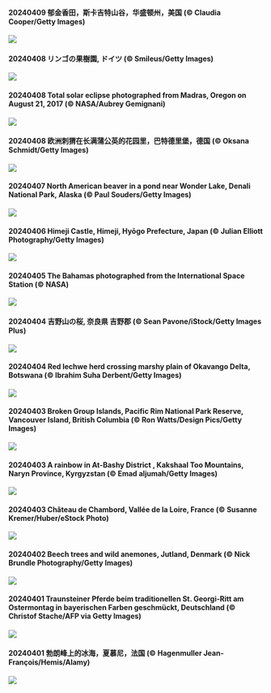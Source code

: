 #### 20240409 郁金香田，斯卡吉特山谷，华盛顿州，美国 (© Claudia Cooper/Getty Images)

![](20240409_SkagitValleyTulips_1920x1080.jpg)

#### 20240408 リンゴの果樹園, ドイツ (© Smileus/Getty Images)

![](20240408_SpringApple_1920x1080.jpg)

#### 20240408 Total solar eclipse photographed from Madras, Oregon on August 21, 2017 (© NASA/Aubrey Gemignani)

![](20240408_SolarEclipseOregon_1920x1080.jpg)

#### 20240408 欧洲刺猬在长满蒲公英的花园里，巴特德里堡，德国 (© Oksana Schmidt/Getty Images)

![](20240408_HedgehogMeadow_1920x1080.jpg)

#### 20240407 North American beaver in a pond near Wonder Lake, Denali National Park, Alaska (© Paul Souders/Getty Images)

![](20240407_BeaverDenali_1920x1080.jpg)

#### 20240406 Himeji Castle, Himeji, Hyōgo Prefecture, Japan (© Julian Elliott Photography/Getty Images)

![](20240406_JapanHimeji_1920x1080.jpg)

#### 20240405 The Bahamas photographed from the International Space Station (© NASA)

![](20240405_BahamasSpace_1920x1080.jpg)

#### 20240404 吉野山の桜, 奈良県 吉野郡 (© Sean Pavone/iStock/Getty Images Plus)

![](20240404_YoshinoyamaSpring_1920x1080.jpg)

#### 20240404 Red lechwe herd crossing marshy plain of Okavango Delta, Botswana (© Ibrahim Suha Derbent/Getty Images)

![](20240404_AntelopeBotswana_1920x1080.jpg)

#### 20240403 Broken Group Islands, Pacific Rim National Park Reserve, Vancouver Island, British Columbia (© Ron Watts/Design Pics/Getty Images)

![](20240403_PacificRimNationalPark_1920x1080.jpg)

#### 20240403 A rainbow in At-Bashy District  , Kakshaal Too Mountains, Naryn Province, Kyrgyzstan (© Emad aljumah/Getty Images)

![](20240403_KyrgyzstanRainbow_1920x1080.jpg)

#### 20240403 Château de Chambord, Vallée de la Loire, France (© Susanne Kremer/Huber/eStock Photo)

![](20240403_ChambordCastle_1920x1080.jpg)

#### 20240402 Beech trees and wild anemones, Jutland, Denmark (© Nick Brundle Photography/Getty Images)

![](20240402_JutlandSpring_1920x1080.jpg)

#### 20240401 Traunsteiner Pferde beim traditionellen St. Georgi-Ritt am Ostermontag in bayerischen Farben geschmückt, Deutschland (© Christof Stache/AFP via Getty Images)

![](20240401_StGeorgiRide_1920x1080.jpg)

#### 20240401 勃朗峰上的冰海，夏慕尼，法国 (© Hagenmuller Jean-François/Hemis/Alamy)

![](20240401_MontBlancGlacier_1920x1080.jpg)

